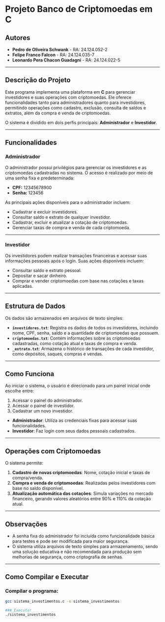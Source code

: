 # Projeto Banco de Criptomoedas em C

## Autores
- **Pedro de Oliveira Schwank** - RA: 24.124.052-2  
- **Felipe Franco Falcon** - RA: 24.124.035-7  
- **Leonardo Pera Chacon Guadagni** - RA: 24.124.022-5  

---

## Descrição do Projeto
Este programa implementa uma plataforma em **C** para gerenciar investidores e suas operações com criptomoedas. Ele oferece funcionalidades tanto para administradores quanto para investidores, permitindo operações como cadastro, exclusão, consulta de saldos e extratos, além da compra e venda de criptomoedas.

O sistema é dividido em dois perfis principais: **Administrador** e **Investidor**.

---

## Funcionalidades

### Administrador
O administrador possui privilégios para gerenciar os investidores e as criptomoedas cadastradas no sistema. O acesso é realizado por meio de uma senha fixa e predeterminada:

- **CPF:** 12345678900  
- **Senha:** 123456  

As principais ações disponíveis para o administrador incluem:
- Cadastrar e excluir investidores.
- Consultar saldo e extrato de qualquer investidor.
- Cadastrar, excluir e atualizar a cotação de criptomoedas.
- Gerenciar taxas de compra e venda de cada criptomoeda.

---

### Investidor
Os investidores podem realizar transações financeiras e acessar suas informações pessoais após o login. Suas ações disponíveis incluem:
- Consultar saldo e extrato pessoal.
- Depositar e sacar dinheiro.
- Comprar e vender criptomoedas com base nas cotações e taxas aplicadas.

---

## Estrutura de Dados
Os dados são armazenados em arquivos de texto simples:
- **`investidores.txt`**: Registra os dados de todos os investidores, incluindo nome, CPF, senha, saldo e a quantidade de criptomoedas que possuem.
- **`criptomoedas.txt`**: Contém informações sobre as criptomoedas cadastradas, como cotação atual e taxas de compra e venda.
- **`_extrato.txt`**: Armazena o histórico de transações de cada investidor, como depósitos, saques, compras e vendas.

---

## Como Funciona
Ao iniciar o sistema, o usuário é direcionado para um painel inicial onde escolhe entre:
1. Acessar o painel do administrador.
2. Acessar o painel de investidor.
3. Cadastrar um novo investidor.

- **Administrador**: Utiliza as credenciais fixas para acessar suas funcionalidades.  
- **Investidor**: Faz login com seus dados pessoais cadastrados.

---

## Operações com Criptomoedas
O sistema permite:
1. **Cadastro de novas criptomoedas**: Nome, cotação inicial e taxas de compra/venda.  
2. **Compra e venda de criptomoedas**: Realizadas pelos investidores com base no saldo disponível.  
3. **Atualização automática das cotações**: Simula variações no mercado financeiro, gerando valores aleatórios entre 90% e 110% da cotação atual.  

---

## Observações
- A senha fixa do administrador foi incluída como funcionalidade básica para testes e pode ser modificada para maior segurança.  
- O sistema utiliza arquivos de texto simples para armazenamento, sendo uma solução educativa e não recomendada para produção sem melhorias de segurança, como criptografia de senhas.

---

## Como Compilar e Executar

### Compilar o programa:
```bash
gcc sistema_investimentos.c -o sistema_investimentos

### Executar
./sistema_investimentos
